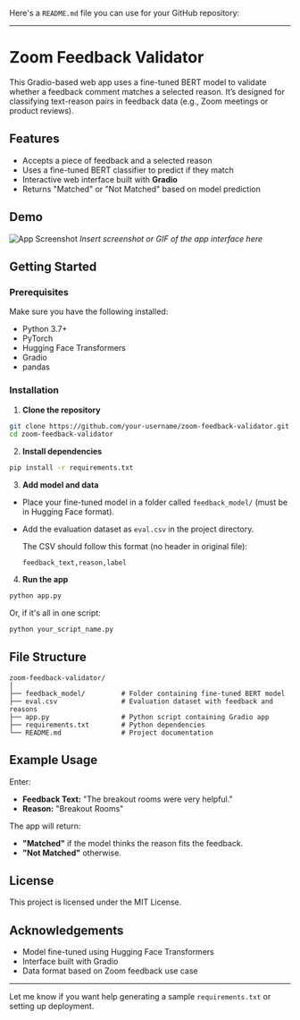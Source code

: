 Here's a `README.md` file you can use for your GitHub repository:

---

# Zoom Feedback Validator

This Gradio-based web app uses a fine-tuned BERT model to validate whether a feedback comment matches a selected reason. It’s designed for classifying text-reason pairs in feedback data (e.g., Zoom meetings or product reviews).

## Features

* Accepts a piece of feedback and a selected reason
* Uses a fine-tuned BERT classifier to predict if they match
* Interactive web interface built with **Gradio**
* Returns "Matched" or "Not Matched" based on model prediction

## Demo

![App Screenshot](#)
*Insert screenshot or GIF of the app interface here*

## Getting Started

### Prerequisites

Make sure you have the following installed:

* Python 3.7+
* PyTorch
* Hugging Face Transformers
* Gradio
* pandas

### Installation

1. **Clone the repository**

```bash
git clone https://github.com/your-username/zoom-feedback-validator.git
cd zoom-feedback-validator
```

2. **Install dependencies**

```bash
pip install -r requirements.txt
```

3. **Add model and data**

* Place your fine-tuned model in a folder called `feedback_model/` (must be in Hugging Face format).
* Add the evaluation dataset as `eval.csv` in the project directory.

  The CSV should follow this format (no header in original file):

  ```
  feedback_text,reason,label
  ```

4. **Run the app**

```bash
python app.py
```

Or, if it's all in one script:

```bash
python your_script_name.py
```

## File Structure

```
zoom-feedback-validator/
│
├── feedback_model/         # Folder containing fine-tuned BERT model
├── eval.csv                # Evaluation dataset with feedback and reasons
├── app.py                  # Python script containing Gradio app
├── requirements.txt        # Python dependencies
└── README.md               # Project documentation
```

## Example Usage

Enter:

* **Feedback Text:** "The breakout rooms were very helpful."
* **Reason:** "Breakout Rooms"

The app will return:

* **"Matched"** if the model thinks the reason fits the feedback.
* **"Not Matched"** otherwise.

## License

This project is licensed under the MIT License.

## Acknowledgements

* Model fine-tuned using Hugging Face Transformers
* Interface built with Gradio
* Data format based on Zoom feedback use case

---

Let me know if you want help generating a sample `requirements.txt` or setting up deployment.
